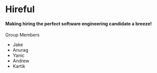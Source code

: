 <h1>Hireful</h1>
<h4>Making hiring the perfect software engineering candidate a breeze!</h4>
<p> Group Members </p>
<ul>
  <li>Jake</li>
  <li>Anurag</li>
  <li>Yanic</li>
  <li>Andrew</li>
  <li>Kartik</li>
</ul>
